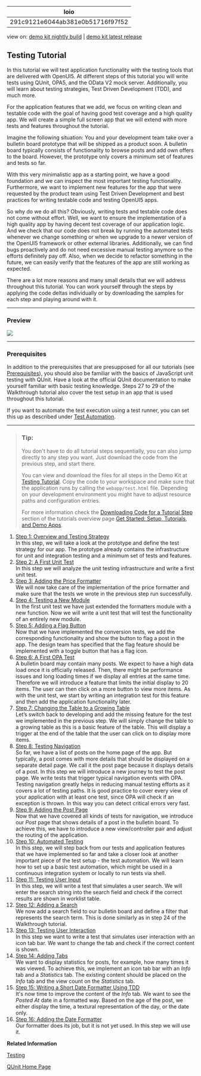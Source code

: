 <!-- loio291c9121e6044ab381e0b51716f97f52 -->

| loio |
| -----|
| 291c9121e6044ab381e0b51716f97f52 |

<div id="loio">

view on: [demo kit nightly build](https://sdk.openui5.org/nightly/#/topic/291c9121e6044ab381e0b51716f97f52) | [demo kit latest release](https://sdk.openui5.org/topic/291c9121e6044ab381e0b51716f97f52)</div>

## Testing Tutorial

In this tutorial we will test application functionality with the testing tools that are delivered with OpenUI5. At different steps of this tutorial you will write tests using QUnit, OPA5, and the OData V2 mock server. Additionally, you will learn about testing strategies, Test Driven Development \(TDD\), and much more.

For the application features that we add, we focus on writing clean and testable code with the goal of having good test coverage and a high quality app. We will create a simple full screen app that we will extend with more tests and features throughout the tutorial.

Imagine the following situation: You and your development team take over a bulletin board prototype that will be shipped as a product soon. A bulletin board typically consists of functionality to browse posts and add own offers to the board. However, the prototype only covers a minimum set of features and tests so far.

With this very minimalistic app as a starting point, we have a good foundation and we can inspect the most important testing functionality. Furthermore, we want to implement new features for the app that were requested by the product team using Test Driven Development and best practices for writing testable code and testing OpenUI5 apps.

So why do we do all this? Obviously, writing tests and testable code does not come without effort. Well, we want to ensure the implementation of a high quality app by having decent test coverage of our application logic. And we check that our code does not break by running the automated tests whenever we change something or when we upgrade to a newer version of the OpenUI5 framework or other external libraries. Additionally, we can find bugs proactively and do not need excessive manual testing anymore so the efforts definitely pay off. Also, when we decide to refactor something in the future, we can easily verify that the features of the app are still working as expected.

There are a lot more reasons and many small details that we will address throughout this tutorial. You can work yourself through the steps by applying the code deltas individually or by downloading the samples for each step and playing around with it.

***

### Preview

![](images/loio89001ea1e4ab4529b8d412ee683b9744_HiRes.png)

***

### Prerequisites

In addition to the prerequisites that are presupposed for all our tutorials \(see [Prerequisites](Get_Started_Setup_Tutorials_and_Demo_Apps_8b49fc1.md#loio8b49fc198bf04b2d9800fc37fecbb218__tutorials_prerequisites)\), you should also be familiar with the basics of JavaScript unit testing with QUnit. Have a look at the official QUnit documentation to make yourself familiar with basic testing knowledge. Steps 27 to 29 of the Walkthrough tutorial also cover the test setup in an app that is used throughout this tutorial.

If you want to automate the test execution using a test runner, you can set this up as described under [Test Automation](Test_Automation_ae44824.md#loioae448243822448d8ba04b4784f4b09a0).

***

> ### Tip:  
> You don't have to do all tutorial steps sequentially, you can also jump directly to any step you want. Just download the code from the previous step, and start there.
> 
> You can view and download the files for all steps in the Demo Kit at [Testing Tutorial](https://sdk.openui5.org/entity/sap.m.tutorial.testing). Copy the code to your workspace and make sure that the application runs by calling the `webapp/test.html` file. Depending on your development environment you might have to adjust resource paths and configuration entries.
> 
> For more information check the [Downloading Code for a Tutorial Step](Get_Started_Setup_Tutorials_and_Demo_Apps_8b49fc1.md#loio8b49fc198bf04b2d9800fc37fecbb218__tutorials_download) section of the tutorials overview page [Get Started: Setup, Tutorials, and Demo Apps](Get_Started_Setup_Tutorials_and_Demo_Apps_8b49fc1.md).

1.  [Step 1: Overview and Testing Strategy](Step_1_Overview_and_Testing_Strategy_ab134ef.md "In this step, we will take a look at the prototype and define the test strategy for
		our app. The prototype already contains the infrastructure for unit and integration testing
		and a minimum set of tests and features.")  
In this step, we will take a look at the prototype and define the test strategy for our app. The prototype already contains the infrastructure for unit and integration testing and a minimum set of tests and features.
2.  [Step 2: A First Unit Test](Step_2_A_First_Unit_Test_b81736e.md "In this step we will analyze the unit testing infrastructure and write a first unit
		test. ")  
In this step we will analyze the unit testing infrastructure and write a first unit test.
3.  [Step 3: Adding the Price Formatter](Step_3_Adding_the_Price_Formatter_2bf4892.md "We will now take care of the implementation of the price formatter and make sure that
		the tests we wrote in the previous step run successfully. ")  
We will now take care of the implementation of the price formatter and make sure that the tests we wrote in the previous step run successfully.
4.  [Step 4: Testing a New Module](Step_4_Testing_a_New_Module_a5bb7a6.md "In the first unit test we have just extended the formatters module with a new
		function. Now we will write a unit test that will test the functionality of an entirely new
		module. ")  
In the first unit test we have just extended the formatters module with a new function. Now we will write a unit test that will test the functionality of an entirely new module.
5.  [Step 5: Adding a Flag Button](Step_5_Adding_a_Flag_Button_69a25bf.md "Now that we have implemented the conversion tests, we add the corresponding
		functionality and show the button to flag a post in the app. The design team has specified
		that the flag feature should be implemented with a toggle button that has a flag
		icon.")  
Now that we have implemented the conversion tests, we add the corresponding functionality and show the button to flag a post in the app. The design team has specified that the flag feature should be implemented with a toggle button that has a flag icon.
6.  [Step 6: A First OPA Test](Step_6_A_First_OPA_Test_1b47457.md "A bulletin board may contain many posts. We expect to have a high data load once it
		is officially released. Then, there might be performance issues and long loading times if we
		display all entries at the same time. Therefore we will introduce a feature that limits the
		initial display to 20 items. The user can then click on a more button to view more items. As
		with the unit test, we start by writing an integration test for this feature and then add
		the application functionality later.")  
A bulletin board may contain many posts. We expect to have a high data load once it is officially released. Then, there might be performance issues and long loading times if we display all entries at the same time. Therefore we will introduce a feature that limits the initial display to 20 items. The user can then click on a more button to view more items. As with the unit test, we start by writing an integration test for this feature and then add the application functionality later.
7.  [Step 7: Changing the Table to a Growing Table](Step_7_Changing_the_Table_to_a_Growing_Table_016e0d4.md "Let’s switch back to developing and add the missing feature for the test we
		implemented in the previous step. We will simply change the table to a growing table as this
		is a basic feature of the table. This will display a trigger at the end of the table that
		the user can click on to display more items.")  
Let’s switch back to developing and add the missing feature for the test we implemented in the previous step. We will simply change the table to a growing table as this is a basic feature of the table. This will display a trigger at the end of the table that the user can click on to display more items.
8.  [Step 8: Testing Navigation](Step_8_Testing_Navigation_10592af.md "So far, we have a list of posts on the home page of the app. But typically, a
			post comes with more details that should be displayed on a separate detail page. We call
			it the post page because it displays details of a post. In this step we will introduce a new journey to test the post page. We write
			tests that trigger typical navigation events with OPA. Testing navigation greatly helps
			in reducing manual testing efforts as it covers a lot of testing paths. It is good
			practice to cover every view of your application with at least one test, since OPA will
			check if an exception is thrown. In this way you can detect critical errors very
			fast.")  
So far, we have a list of posts on the home page of the app. But typically, a post comes with more details that should be displayed on a separate detail page. We call it the post page because it displays details of a post. In this step we will introduce a new journey to test the post page. We write tests that trigger typical navigation events with OPA. Testing navigation greatly helps in reducing manual testing efforts as it covers a lot of testing paths. It is good practice to cover every view of your application with at least one test, since OPA will check if an exception is thrown. In this way you can detect critical errors very fast.
9.  [Step 9: Adding the Post Page](Step_9_Adding_the_Post_Page_4a9f063.md "Now that we have covered all kinds of tests for navigation, we introduce our
			Post page that shows details of a post in the bulletin board. To
		achieve this, we have to introduce a new view/controller pair and adjust the routing of the
		application.")  
Now that we have covered all kinds of tests for navigation, we introduce our *Post* page that shows details of a post in the bulletin board. To achieve this, we have to introduce a new view/controller pair and adjust the routing of the application.
10. [Step 10: Automated Testing](Step_10_Automated_Testing_07c97a2.md "In this step, we will step back from our tests and application features that we have
		implemented so far and take a closer look at another important piece of the test setup - the
		test automation. We will learn how to set up a basic test automation, which might be used in
		a continuous integration system or locally to run tests via shell.")  
In this step, we will step back from our tests and application features that we have implemented so far and take a closer look at another important piece of the test setup - the test automation. We will learn how to set up a basic test automation, which might be used in a continuous integration system or locally to run tests via shell.
11. [Step 11: Testing User Input](Step_11_Testing_User_Input_92959b1.md "In this step, we will write a test that simulates a user search. We will enter the
		search string into the search field and check if the correct results are shown in worklist
		table.")  
In this step, we will write a test that simulates a user search. We will enter the search string into the search field and check if the correct results are shown in worklist table.
12. [Step 12: Adding a Search](Step_12_Adding_a_Search_0c270b4.md "We now add a search field to our bulletin board and define a filter that represents
		the search term. This is done similarly as in step 24 of the Walkthrough
		tutorial.")  
We now add a search field to our bulletin board and define a filter that represents the search term. This is done similarly as in step 24 of the Walkthrough tutorial.
13. [Step 13: Testing User Interaction](Step_13_Testing_User_Interaction_19ccd47.md "In this step we want to write a test that simulates user interaction with an icon tab
		bar. We want to change the tab and check if the correct content is shown.")  
In this step we want to write a test that simulates user interaction with an icon tab bar. We want to change the tab and check if the correct content is shown.
14. [Step 14: Adding Tabs](Step_14_Adding_Tabs_6e9c6bd.md "We want to display statistics for posts, for example, how many times it was viewed. To
      achieve this, we implement an icon tab bar with an Info tab and a
         Statistics tab. The existing content should be placed on the
         Info tab and the view count on the Statistics
      tab.")  
We want to display statistics for posts, for example, how many times it was viewed. To achieve this, we implement an icon tab bar with an *Info* tab and a *Statistics* tab. The existing content should be placed on the *Info* tab and the view count on the *Statistics* tab.
15. [Step 15: Writing a Short Date Formatter Using TDD](Step_15_Writing_a_Short_Date_Formatter_Using_TDD_bc4114a.md "It's now time to improve the content of the Info tab. We want
		to see the Posted At date in a formatted way. Based on the age of the
		post, we either display the time, a textural representation of the day, or the date only. ")  
It's now time to improve the content of the *Info* tab. We want to see the *Posted At* date in a formatted way. Based on the age of the post, we either display the time, a textural representation of the day, or the date only.
16. [Step 16: Adding the Date Formatter](Step_16_Adding_the_Date_Formatter_2ca583d.md "Our formatter does its job, but it is not yet used. In this step we will use
		it.")  
Our formatter does its job, but it is not yet used. In this step we will use it.

**Related Information**  


[Testing](Testing_7cdee40.md "OpenUI5 provides several testing options, like to unit and integration tests and the OData V2 mock server.")

[QUnit Home Page](https://qunitjs.com/)


